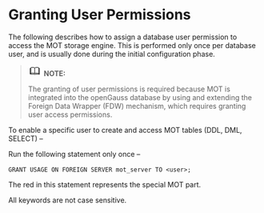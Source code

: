 # Granting User Permissions<a name="EN-US_TOPIC_0289899937"></a>

The following describes how to assign a database user permission to access the MOT storage engine. This is performed only once per database user, and is usually done during the initial configuration phase.

>![](public_sys-resources/icon-note.gif) **NOTE:** 
>
>The granting of user permissions is required because MOT is integrated into the openGauss database by using and extending the Foreign Data Wrapper \(FDW\) mechanism, which requires granting user access permissions.

To enable a specific user to create and access MOT tables \(DDL, DML, SELECT\) –

Run the following statement only once –

```
GRANT USAGE ON FOREIGN SERVER mot_server TO <user>;
```

The red in this statement represents the special MOT part.

All keywords are not case sensitive.

